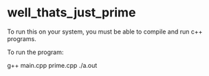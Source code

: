 # well_thats_just_prime

To run this on your system, you must be able to compile and run c++ programs.

To run the program:

g++ main.cpp prime.cpp
./a.out
